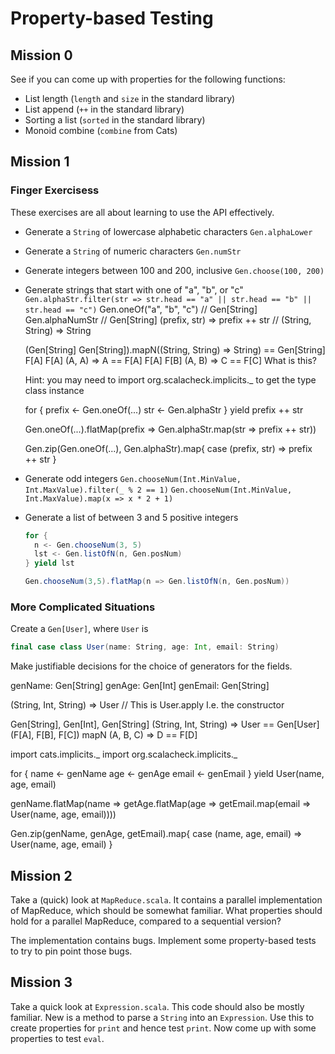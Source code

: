 # Property-based Testing

## Mission 0

See if you can come up with properties for the following functions:

- List length (`length` and `size` in the standard library)
- List append (`++` in the standard library)
- Sorting a list (`sorted` in the standard library)
- Monoid combine (`combine` from Cats)


## Mission 1

### Finger Exercisess

These exercises are all about learning to use the API effectively.

- Generate a `String` of lowercase alphabetic characters
  `Gen.alphaLower`
- Generate a `String` of numeric characters
  `Gen.numStr`
- Generate integers between 100 and 200, inclusive
  `Gen.choose(100, 200)`
- Generate strings that start with one of "a", "b", or "c"
  `Gen.alphaStr.filter(str => str.head == "a" || str.head == "b" || str.head == "c")`
  Gen.oneOf("a", "b", "c") // Gen[String]
  Gen.alphaNumStr // Gen[String]
  (prefix, str) => prefix ++ str // (String, String) => String
  
  (Gen[String] Gen[String]).mapN((String, String) => String) == Gen[String]
  F[A] F[A] (A, A) => A == F[A]
  F[A] F[B] (A, B) => C == F[C] What is this?
  
   
  Hint: you may need to import org.scalacheck.implicits._ to get the type class instance
  
  for {
    prefix <- Gen.oneOf(...)
    str <- Gen.alphaStr
  } yield prefix ++ str
  
  Gen.oneOf(...).flatMap(prefix => Gen.alphaStr.map(str => prefix ++ str))
  
  Gen.zip(Gen.oneOf(...), Gen.alphaStr).map{ case (prefix, str) => prefix ++ str }
- Generate odd integers
  `Gen.chooseNum(Int.MinValue, Int.MaxValue).filter(_ % 2 == 1)`
  `Gen.chooseNum(Int.MinValue, Int.MaxValue).map(x => x * 2 + 1)`
- Generate a list of between 3 and 5 positive integers
  ```scala
  for {
    n <- Gen.chooseNum(3, 5)
    lst <- Gen.listOfN(n, Gen.posNum)
  } yield lst
  
  Gen.chooseNum(3,5).flatMap(n => Gen.listOfN(n, Gen.posNum))
  ```

### More Complicated Situations

Create a `Gen[User]`, where `User` is

```scala
final case class User(name: String, age: Int, email: String)
```

Make justifiable decisions for the choice of generators for the fields.

genName: Gen[String]
genAge: Gen[Int]
genEmail: Gen[String]

(String, Int, String) => User // This is User.apply I.e. the constructor

Gen[String], Gen[Int], Gen[String]  (String, Int, String) => User == Gen[User]
(F[A], F[B], F[C]) mapN (A, B, C) => D == F[D]

import cats.implicits._
import org.scalacheck.implicits._

for {
  name <- genName
  age <- genAge
  email <- genEmail
} yield User(name, age, email)

genName.flatMap(name => getAge.flatMap(age => getEmail.map(email => User(name, age, email))))

Gen.zip(genName, genAge, getEmail).map{ case (name, age, email) => User(name, age, email) }


## Mission 2

Take a (quick) look at `MapReduce.scala`. It contains a parallel implementation of MapReduce, which should be somewhat familiar. What properties should hold for a parallel MapReduce, compared to a sequential version?

The implementation contains bugs. Implement some property-based tests to try to pin point those bugs.


## Mission 3

Take a quick look at `Expression.scala`. This code should also be mostly familiar. New is a method to parse a `String` into an `Expression`. Use this to create properties for `print` and hence test `print`. Now come up with some properties to test `eval`.
